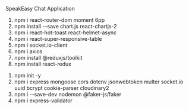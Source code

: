 SpeakEasy Chat Application

<!-- Frontend -->
1. npm i react-router-dom moment 6pp
2. npm install --save chart.js react-chartjs-2
3.  npm i react-hot-toast react-helmet-async
4. npm i react-super-responsive-table
5. npm i socket.io-client
6. npm i axios
7. npm install @reduxjs/toolkit
8. npm install react-redux

<!-- Backend -->
1. npm init -y
2. npm i express mongoose cors dotenv jsonwebtoken multer socket.io uuid bcrypt cookie-parser cloudinary2
3. npm i --save-dev nodemon @faker-js/faker
4. npm i express-validator
